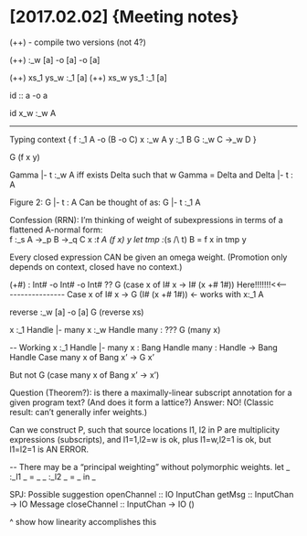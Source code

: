 
[2017.02.02] {Meeting notes}
============================


(++) - compile two versions (not 4?)

(++) :_w [a] -o [a] -o [a]

(++) xs_1 ys_w  :_1 [a]
(++) xs_w ys_1  :_1 [a] 

id :: a -o a

id x_w :_w A

--------------------------------
Typing context
{ f :_1 A -o (B -o C)
  x :_w A
  y :_1 B 
  G :_w C ->_w D }

G (f x y)

  
Gamma |- t :_w A  iff 
  exists Delta such that w Gamma = Delta and Delta |- t : A

Figure 2:
  G |- t : A
Can be thought of as:
  G |- t :_1 A

Confession (RRN):
  I’m thinking of weight of subexpressions in terms of a flattened A-normal form:  
  f :_s A  ->_p  B ->_q  C
  x :_t A
  (f x) y
  let tmp :_(s /\ t) B = f x in tmp y
  
Every closed expression CAN be given an omega weight.  (Promotion only depends on context, closed have no context.)

(+#) : Int# -o Int# -o Int# ??
G (case x of I# x -> I# (x +# 1#)) Here!!!!!!!<<-----------------
Case x of I# x -> G (I# (x +# 1#)) <- works with x:_1 A

reverse :_w [a] -o [a]
G (reverse xs)

x :_1 Handle  |-   many x :_w  Handle
many : ???
G (many x)

-- Working
x :_1 Handle  |-   many x : Bang Handle
many : Handle -> Bang Handle
Case many x of
 Bang x’ -> G x’

But not
G (case many x of Bang x’ -> x’)


Question (Theorem?): is there a maximally-linear subscript annotation for a given program text?  (And does it form a lattice?)
Answer: NO!  (Classic result: can’t generally infer weights.)

Can we construct P, such that source locations l1, l2  in P are multiplicity expressions (subscripts), and l1=1,l2=w is ok, plus l1=w,l2=1 is ok, but l1=l2=1 is AN ERROR.

-- There may be a “principal weighting” without polymorphic weights.
let _ :_l1 _ = _
    _ :_l2 _ = _
in _



SPJ: Possible suggestion
openChannel :: IO InputChan
getMsg :: InputChan ->  IO Message
closeChannel :: InputChan -> IO ()

^ show how linearity accomplishes this
